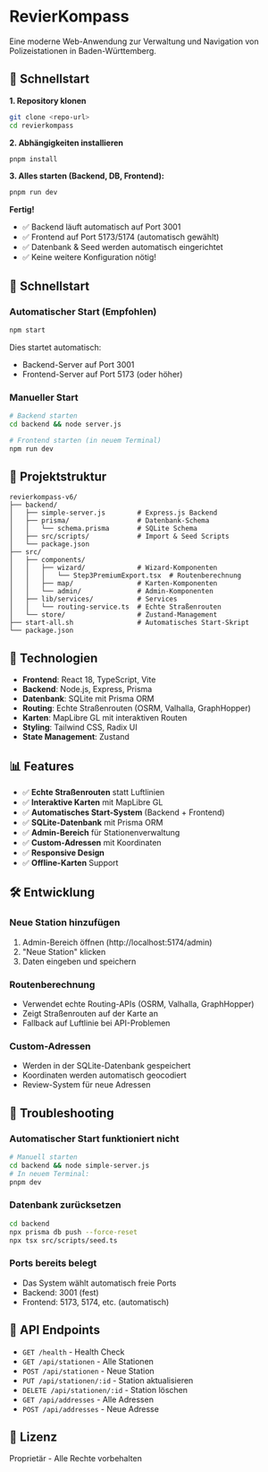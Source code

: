 # RevierKompass

Eine moderne Web-Anwendung zur Verwaltung und Navigation von Polizeistationen in Baden-Württemberg.

## 🚀 Schnellstart

**1. Repository klonen**
```bash
git clone <repo-url>
cd revierkompass
```

**2. Abhängigkeiten installieren**
```bash
pnpm install
```

**3. Alles starten (Backend, DB, Frontend):**
```bash
pnpm run dev
```

**Fertig!**
- ✅ Backend läuft automatisch auf Port 3001
- ✅ Frontend auf Port 5173/5174 (automatisch gewählt)
- ✅ Datenbank & Seed werden automatisch eingerichtet
- ✅ Keine weitere Konfiguration nötig!

## 🚀 Schnellstart

### Automatischer Start (Empfohlen)
```bash
npm start
```
Dies startet automatisch:
- Backend-Server auf Port 3001
- Frontend-Server auf Port 5173 (oder höher)

### Manueller Start
```bash
# Backend starten
cd backend && node server.js

# Frontend starten (in neuem Terminal)
npm run dev
```

## 📁 Projektstruktur

```
revierkompass-v6/
├── backend/
│   ├── simple-server.js        # Express.js Backend
│   ├── prisma/                 # Datenbank-Schema
│   │   └── schema.prisma       # SQLite Schema
│   ├── src/scripts/            # Import & Seed Scripts
│   └── package.json
├── src/
│   ├── components/
│   │   ├── wizard/             # Wizard-Komponenten
│   │   │   └── Step3PremiumExport.tsx  # Routenberechnung
│   │   ├── map/                # Karten-Komponenten
│   │   └── admin/              # Admin-Komponenten
│   ├── lib/services/           # Services
│   │   └── routing-service.ts  # Echte Straßenrouten
│   └── store/                  # Zustand-Management
├── start-all.sh                # Automatisches Start-Skript
└── package.json
```

## 🔧 Technologien

- **Frontend**: React 18, TypeScript, Vite
- **Backend**: Node.js, Express, Prisma
- **Datenbank**: SQLite mit Prisma ORM
- **Routing**: Echte Straßenrouten (OSRM, Valhalla, GraphHopper)
- **Karten**: MapLibre GL mit interaktiven Routen
- **Styling**: Tailwind CSS, Radix UI
- **State Management**: Zustand

## 📊 Features

- ✅ **Echte Straßenrouten** statt Luftlinien
- ✅ **Interaktive Karten** mit MapLibre GL
- ✅ **Automatisches Start-System** (Backend + Frontend)
- ✅ **SQLite-Datenbank** mit Prisma ORM
- ✅ **Admin-Bereich** für Stationenverwaltung
- ✅ **Custom-Adressen** mit Koordinaten
- ✅ **Responsive Design**
- ✅ **Offline-Karten** Support

## 🛠️ Entwicklung

### Neue Station hinzufügen
1. Admin-Bereich öffnen (http://localhost:5174/admin)
2. "Neue Station" klicken
3. Daten eingeben und speichern

### Routenberechnung
- Verwendet echte Routing-APIs (OSRM, Valhalla, GraphHopper)
- Zeigt Straßenrouten auf der Karte an
- Fallback auf Luftlinie bei API-Problemen

### Custom-Adressen
- Werden in der SQLite-Datenbank gespeichert
- Koordinaten werden automatisch geocodiert
- Review-System für neue Adressen

## 🚨 Troubleshooting

### Automatischer Start funktioniert nicht
```bash
# Manuell starten
cd backend && node simple-server.js
# In neuem Terminal:
pnpm dev
```

### Datenbank zurücksetzen
```bash
cd backend
npx prisma db push --force-reset
npx tsx src/scripts/seed.ts
```

### Ports bereits belegt
- Das System wählt automatisch freie Ports
- Backend: 3001 (fest)
- Frontend: 5173, 5174, etc. (automatisch)

## 📝 API Endpoints

- `GET /health` - Health Check
- `GET /api/stationen` - Alle Stationen
- `POST /api/stationen` - Neue Station
- `PUT /api/stationen/:id` - Station aktualisieren
- `DELETE /api/stationen/:id` - Station löschen
- `GET /api/addresses` - Alle Adressen
- `POST /api/addresses` - Neue Adresse

## 📝 Lizenz

Proprietär - Alle Rechte vorbehalten
